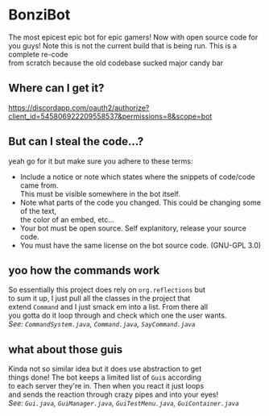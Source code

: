 # BonziBot
The most epicest epic bot for epic gamers! Now with open source code for you guys!
Note this is not the current build that is being run. This is a complete re-code<br />
from scratch because the old codebase sucked major candy bar

## Where can I get it?
https://discordapp.com/oauth2/authorize?client_id=545806922209558537&permissions=8&scope=bot

## But can I steal the code...?
yeah go for it but make sure you adhere to these terms:<br />
- Include a notice or note which states where the snippets of code/code came from.<br />This must be visible somewhere in the bot itself.
- Note what parts of the code you changed. This could be changing some of the text,<br />the color of an embed, etc...
- Your bot must be open source. Self explanitory, release your source code.
- You must have the same license on the bot source code. (GNU-GPL 3.0)

## yoo how the commands work
So essentially this project does rely on `org.reflections` but<br />
to sum it up, I just pull all the classes in the project that<br />
extend `Command` and I just smack em into a list. From there all<br />
you gotta do it loop through and check which one the user wants.<br />
*See: `CommandSystem.java`, `Command.java`, `SayCommand.java`*

## what about those guis
Kinda not so similar idea but it does use abstraction to get<br />
things done! The bot keeps a limited list of `Gui`s according<br />
to each server they're in. Then when you react it just loops<br />
and sends the reaction through crazy pipes and into your eyes!<br />
*See: `Gui.java`, `GuiManager.java`, `GuiTestMenu.java`, `GuiContainer.java`*
